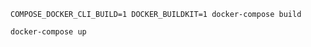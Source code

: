 ```
COMPOSE_DOCKER_CLI_BUILD=1 DOCKER_BUILDKIT=1 docker-compose build
```

```
docker-compose up
```
